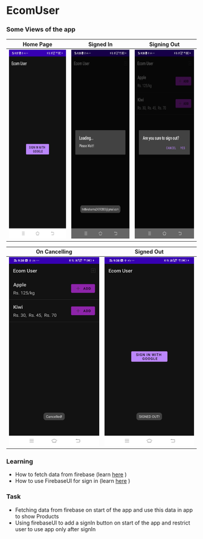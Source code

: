 # EcomUser

### Some Views of the app
|Home Page| Signed In | Signing Out |
|:----------------:|:----------------:|:----------------:|
| <img src="https://github.com/Coder481/CDN/blob/main/Ecom%20User/v0.3/home_pg.jpg" width="250" height="500"/>| <img src="https://github.com/Coder481/CDN/blob/main/Ecom%20User/v0.3/signedIn.jpg" width="250" height="500"/>| <img src="https://github.com/Coder481/CDN/blob/main/Ecom%20User/v0.3/signingOut.jpg" width="250" height="500"/>|

|On Cancelling| Signed Out |
|:----------------:|:----------------:|
| <img src="https://github.com/Coder481/CDN/blob/main/Ecom%20User/v0.3/onCancel.jpg" width="250" height="500"/>| <img src="https://github.com/Coder481/CDN/blob/main/Ecom%20User/v0.3/signedaOut.jpg" width="250" height="500"/>|

### Learning 
* How to fetch data from firebase (learn [here](https://firebase.google.com/docs/firestore/query-data/get-data) )
* How to use FirebaseUI for sign in  (learn [here](https://firebase.google.com/docs/auth/android/firebaseui) )

### Task
* Fetching data from  firebase on start of the app and use this data in app to show Products
* Using firebaseUI to add a signIn button on start of the app and restrict user to use app only after signIn
